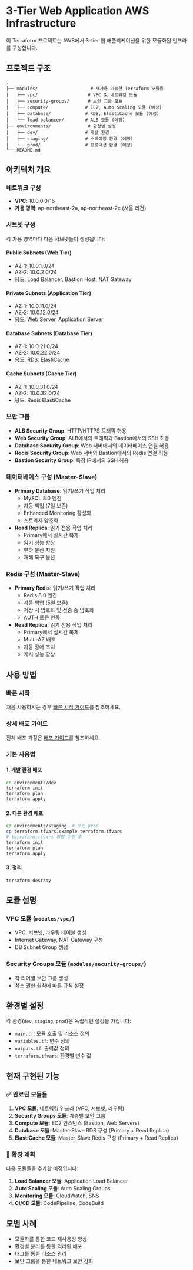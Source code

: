 # 3-Tier Web Application AWS Infrastructure

이 Terraform 프로젝트는 AWS에서 3-tier 웹 애플리케이션을 위한 모듈화된 인프라를 구성합니다.

## 프로젝트 구조

```
.
├── modules/                    # 재사용 가능한 Terraform 모듈들
│   ├── vpc/                   # VPC 및 네트워킹 모듈
│   ├── security-groups/       # 보안 그룹 모듈
│   ├── compute/              # EC2, Auto Scaling 모듈 (예정)
│   ├── database/             # RDS, ElastiCache 모듈 (예정)
│   └── load-balancer/        # ALB 모듈 (예정)
├── environments/              # 환경별 설정
│   ├── dev/                  # 개발 환경
│   ├── staging/              # 스테이징 환경 (예정)
│   └── prod/                 # 프로덕션 환경 (예정)
└── README.md
```

## 아키텍처 개요

### 네트워크 구성
- **VPC**: 10.0.0.0/16
- **가용 영역**: ap-northeast-2a, ap-northeast-2c (서울 리전)

### 서브넷 구성
각 가용 영역마다 다음 서브넷들이 생성됩니다:

#### Public Subnets (Web Tier)
- AZ-1: 10.0.1.0/24
- AZ-2: 10.0.2.0/24
- 용도: Load Balancer, Bastion Host, NAT Gateway

#### Private Subnets (Application Tier)
- AZ-1: 10.0.11.0/24
- AZ-2: 10.0.12.0/24
- 용도: Web Server, Application Server

#### Database Subnets (Database Tier)
- AZ-1: 10.0.21.0/24
- AZ-2: 10.0.22.0/24
- 용도: RDS, ElastiCache

#### Cache Subnets (Cache Tier)
- AZ-1: 10.0.31.0/24
- AZ-2: 10.0.32.0/24
- 용도: Redis ElastiCache

### 보안 그룹
- **ALB Security Group**: HTTP/HTTPS 트래픽 허용
- **Web Security Group**: ALB에서의 트래픽과 Bastion에서의 SSH 허용
- **Database Security Group**: Web 서버에서의 데이터베이스 연결 허용
- **Redis Security Group**: Web 서버와 Bastion에서의 Redis 연결 허용
- **Bastion Security Group**: 특정 IP에서의 SSH 허용

### 데이터베이스 구성 (Master-Slave)
- **Primary Database**: 읽기/쓰기 작업 처리
  - MySQL 8.0 엔진
  - 자동 백업 (7일 보존)
  - Enhanced Monitoring 활성화
  - 스토리지 암호화
- **Read Replica**: 읽기 전용 작업 처리
  - Primary에서 실시간 복제
  - 읽기 성능 향상
  - 부하 분산 지원
  - 재해 복구 옵션

### Redis 구성 (Master-Slave)
- **Primary Redis**: 읽기/쓰기 작업 처리
  - Redis 8.0 엔진
  - 자동 백업 (5일 보존)
  - 저장 시 암호화 및 전송 중 암호화
  - AUTH 토큰 인증
- **Read Replica**: 읽기 전용 작업 처리
  - Primary에서 실시간 복제
  - Multi-AZ 배포
  - 자동 장애 조치
  - 캐시 성능 향상

## 사용 방법

### 빠른 시작
처음 사용하시는 경우 [빠른 시작 가이드](./QUICK_START.md)를 참조하세요.

### 상세 배포 가이드
전체 배포 과정은 [배포 가이드](./DEPLOYMENT_GUIDE.md)를 참조하세요.

### 기본 사용법

#### 1. 개발 환경 배포
```bash
cd environments/dev
terraform init
terraform plan
terraform apply
```

#### 2. 다른 환경 배포
```bash
cd environments/staging  # 또는 prod
cp terraform.tfvars.example terraform.tfvars
# terraform.tfvars 파일 수정 후
terraform init
terraform plan
terraform apply
```

#### 3. 정리
```bash
terraform destroy
```

## 모듈 설명

### VPC 모듈 (`modules/vpc/`)
- VPC, 서브넷, 라우팅 테이블 생성
- Internet Gateway, NAT Gateway 구성
- DB Subnet Group 생성

### Security Groups 모듈 (`modules/security-groups/`)
- 각 티어별 보안 그룹 생성
- 최소 권한 원칙에 따른 규칙 설정

## 환경별 설정

각 환경(`dev`, `staging`, `prod`)은 독립적인 설정을 가집니다:

- `main.tf`: 모듈 호출 및 리소스 정의
- `variables.tf`: 변수 정의
- `outputs.tf`: 출력값 정의
- `terraform.tfvars`: 환경별 변수 값

## 현재 구현된 기능

### ✅ 완료된 모듈들
1. **VPC 모듈**: 네트워킹 인프라 (VPC, 서브넷, 라우팅)
2. **Security Groups 모듈**: 계층별 보안 그룹
3. **Compute 모듈**: EC2 인스턴스 (Bastion, Web Servers)
4. **Database 모듈**: Master-Slave RDS 구성 (Primary + Read Replica)
5. **ElastiCache 모듈**: Master-Slave Redis 구성 (Primary + Read Replica)

### 🔄 확장 계획

다음 모듈들을 추가할 예정입니다:

1. **Load Balancer 모듈**: Application Load Balancer
2. **Auto Scaling 모듈**: Auto Scaling Groups
3. **Monitoring 모듈**: CloudWatch, SNS
4. **CI/CD 모듈**: CodePipeline, CodeBuild

## 모범 사례

- 모듈화를 통한 코드 재사용성 향상
- 환경별 분리를 통한 격리된 배포
- 태그를 통한 리소스 관리
- 보안 그룹을 통한 네트워크 보안 강화
